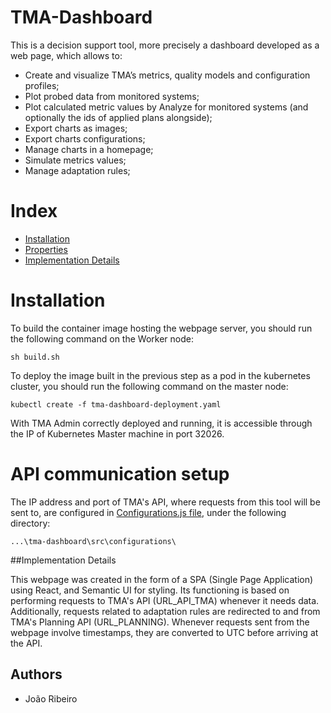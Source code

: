 # TMA-Dashboard
 
This is a decision support tool, more precisely a dashboard developed as a web page, which allows to:
-   Create and visualize TMA’s metrics, quality models and configuration profiles;
-   Plot probed data from monitored systems;
-   Plot calculated metric values by Analyze for monitored systems (and optionally the ids of applied plans alongside);
-   Export charts as images;
-   Export charts configurations;
-   Manage charts in a homepage;
-   Simulate metrics values;
-   Manage adaptation rules;

# Index

 -   [Installation](#Installation)
 -   [Properties](#API-communication-setup)
 -   [Implementation Details](#Implementation-Details)

# Installation

To build the container image hosting the webpage server, you should run the following command on the Worker node:

```
sh build.sh
```

To deploy the image built in the previous step as a pod in the kubernetes cluster, you should run the following command on the master node:

```
kubectl create -f tma-dashboard-deployment.yaml
```

With TMA Admin correctly deployed and running, it is accessible through the IP of Kubernetes Master machine in port 32026. 

# API communication setup

The IP address and port of TMA's API, where requests from this tool will be sent to, are configured in [Configurations.js file](tma-dashboard/src/configurations/Configurations.js), under the following directory:

```
...\tma-dashboard\src\configurations\
```

##Implementation Details

This webpage was created in the form of a SPA (Single Page Application) using React, and Semantic UI for styling. Its functioning is based on performing requests to TMA's API (URL_API_TMA) whenever it needs data. Additionally, requests related to adaptation rules are redirected to and from TMA's Planning API (URL_PLANNING). Whenever requests sent from the webpage involve timestamps, they are converted to UTC before arriving at the API.

## Authors
* João Ribeiro
